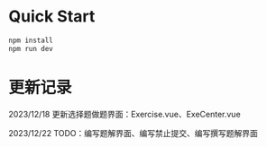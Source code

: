 # Quick Start

```bash
npm install
npm run dev
```

# 更新记录

2023/12/18 更新选择题做题界面：Exercise.vue、ExeCenter.vue

2023/12/22 TODO：编写题解界面、编写禁止提交、编写撰写题解界面
